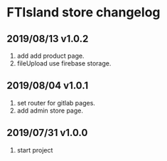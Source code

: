 # FTIsland store changelog

## 2019/08/13 v1.0.2
1. add add product page.
2. fileUpload use firebase storage.

## 2019/08/04 v1.0.1
1. set router for gitlab pages.
2. add admin store page.

## 2019/07/31 v1.0.0
1. start project
